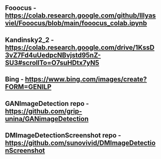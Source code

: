 ## Fooocus - https://colab.research.google.com/github/lllyasviel/Fooocus/blob/main/fooocus_colab.ipynb
## Kandinsky2_2 - https://colab.research.google.com/drive/1KssD3vZ7Fd4uUedpcNBvjstd95nZ-SU3#scrollTo=O7suHDtx7yN5
## Bing - https://www.bing.com/images/create?FORM=GENILP
## GANImageDetection repo - https://github.com/grip-unina/GANimageDetection
## DMImageDetectionScreenshot repo - https://github.com/sunovivid/DMImageDetectionScreenshot
